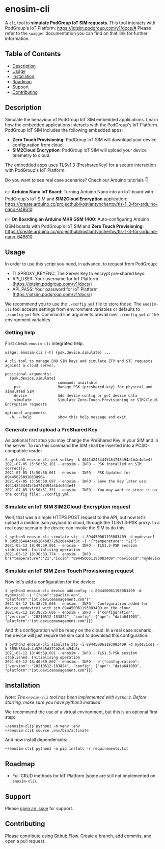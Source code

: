# enosim-cli

A `cli` tool to **simulate PodGroup IoT SIM requests**. This tool interacts with PodGroup's IoT Platform: https://iotsim.podgroup.com/v1/docs/# Please refer to the `swagger` documentation you can find on that link for further information.

## Table of Contents

- [Description](#description)
- [Usage](#usage)
- [Installation](#installation)
- [Roadmap](#roadmap)
- [Support](#support)
- [Contributing](#contributing)

## Description

Simulate the behaviour of PodGroup IoT SIM embedded applications. Learn how the embedded applications interacts with the PodGroup's IoT Platform. PodGroup IoT SIM includes the following embedded apps:

* **Zero Touch Provisioning**: PodGroup IoT SIM will download your device configuration from cloud.
* **SIM2Cloud Encryption**: PodGroup IoT SIM will upload your device telemetry to cloud.

The embedded apps uses TLSv1.3 (PresharedKey) for a secure interaction with PodGroup's IoT Platform.

Do you want to see real case scenarios? Check our Arduino tutorials 👇

👉 **Arduino Nano IoT Board**: Turning Arduino Nano into an IoT board with PodGroup's IoT SIM and **SIM2Cloud Encryption** application: https://create.arduino.cc/projecthub/kostiantynchertov/tls-1-3-for-arduino-nano-649610

👉 **On Boarding an Arduino MKR GSM 1400**: Auto-configuring Arduino GSM boards with PodGroup's IoT SIM and **Zero Touch Provisioning**: https://create.arduino.cc/projecthub/kostiantynchertov/tls-1-3-for-arduino-nano-649610

## Usage

In order to use this script you need, in advance, to request from PodGroup:

* TLSPROXY_KEYENC: The Server Key to encrypt pre-shared keys.
* API_USER: Your username for IoT Platform (https://iotsim.podgroup.com/v1/docs/)
* API_PASS: Your password for IoT Platform (https://iotsim.podgroup.com/v1/docs/)

We recommend you to use the `./config.yml` file to store those. The `enosim-cli` tool accepts settings from environment variables or defaults to `./config.yml` file. Command line arguments prevail over `./config.yml` or the environment variables.

### Getting help

First check `enosim-cli` integrated help:

```
usage: enosim-cli [-h] {psk,device,simulate} ...

A cli tool to manage ENO SIM keys and simulate ZTP and STC requests against a cloud server.

positional arguments:
  {psk,device,simulate}
                        commands available
    psk                 Manage PSK (preshared-key) for physical and simulated SIM
    device              Add device config or get device data
    simulate            Simulate Zero-Touch-Provisioning or SIM2Cloud-Encryption requests

optional arguments:
  -h, --help            show this help message and exit
```

### Generate and upload a PreShared Key

As optional first step you may change the PreShared Key in your SIM and in the server. To run this command the SIM shall be inserted into a PCSC-compatible reader

```
$ python3 enosim-cli psk setkey -k 404142434445464748494a4b4c4d4e4f
2021-07-05 15:50:32,101 - enosim - INFO - PSK installed on SIM correctly.
2021-07-05 15:50:50,061 - enosim - INFO - PSK Updated for 894450250918638964
2021-07-05 15:50:50,697 - enosim - INFO - Save the key later use: 404142434445464748494a4b4c4d4e4f
2021-07-05 15:50:51,351 - enosim - INFO - You may want to store it on the config file: ./config.yml
```

### Simulate an IoT SIM SIM2Cloud-Encryption request

Well, that was a simple HTTPS POST request to the API, but now let's upload a random json payload to cloud, through the TLSv1.3-PSK proxy. In a real case scenario the device can invoke the SIM to do this:

```
$ python3 enosim-cli simulate stc -i 894450061193083409 -d mydevice1 -k 585b354a4c4a52645d372b2c6a494b3c -j '{"temperature": "21"}'
2021-05-12 18:40:59,801 - enosim - INFO - TLS1.3-PSK session stablished. Initialising operation
2021-05-12 18:36:33,774 - enosim - INFO - b'{"temperature":"21","iccid":"894450061193083409","deviceid":"mydevice1"}'
```

### Simulate an IoT SIM Zero Touch Provisioning request

Now let's add a configuration for the device:

```
$ python3 enosim-cli device addconfig -i 894450061193083409 -d mydevice1 -j '{"apn":"apaclte-apn", "platform":"iot.devicemanagement.com"}'
2021-05-12 18:38:25,605 - enosim - INFO - Configuration added for device mydevice1 with sim 894450061193083409 on the cloud
2021-05-12 18:38:25,606 - enosim - INFO - {"configuration": {"version": "20210512-183824", "config": {"apn": "data641003", "platform":"iot.devicemanagement.com"}}}
```

And this configuration will be ready on the cloud. In a real case scenario, the device will just require the sim card to download this configuration.

```
$ python3 enosim-cli simulate ztp -i 894450061193083409 -d mydevice1 -k 585b354a4c4a52645d372b2c6a494b3c
2021-05-12 18:40:59,801 - enosim - INFO - TLS1.3-PSK session stablished. Initialising operation
2021-05-12 18:40:59,802 - enosim - INFO - b'{"configuration": {"version": "20210512-183824", "config": {"apn": "data641003", "platform":"iot.devicemanagement.com"}}}'
```

## Installation

*Note: The `enosim-cli` tool has been implemented with `Python3`. Before starting, make sure you have python3 installed.*

We recommend the use of a virtual environment, but this is an optional first step:

```
~/enosim-cli$ python3 -m venv .env
~/enosim-cli$ source .env/bin/activate
```

And now install dependencies:

```
~/enosim-cli$ python3 -m pip install -r requirements.txt
```

## Roadmap

* Full CRUD methods for IoT Platform (some are still not implemented on `enosim-cli`).

## Support

Please [open an issue](https://github.com/podgroupconnectivity/enosim-cli/issues/new) for support.

## Contributing

Please contribute using [Github Flow](https://guides.github.com/introduction/flow/). Create a branch, add commits, and open a pull request.